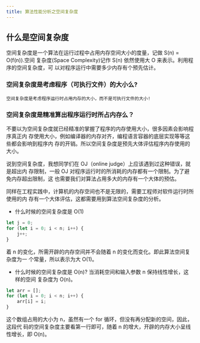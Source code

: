 ```yaml
---
title: 算法性能分析之空间复杂度
---
```


## 什么是空间复杂度

空间复杂度是一个算法在运行过程中占用内存空间大小的度量，记做 S(n) = O(f(n)).空间
复杂度(Space Complexity)记作 S(n) 依然使用大 O 来表示。利用程序的空间复杂度，可
以对程序运行中需要多少内存有个预先估计。

### 空间复杂度是考虑程序（可执行文件）的大小么?

`空间复杂度是考虑程序运行时占用内存的大小，而不是可执行文件的大小!`

### 空间复杂度是精准算出程序运行时所占内存么？

不要以为空间复杂度就已经精准的掌握了程序的内存使用大小，很多因素会影响程序真正内
存使用大小，例如编译器的内存对齐，编程语言容器的底层实现等等这些都会影响到程序内
存的开销。所以空间复杂度是预先大体评估程序内存使用的大小。

说到空间复杂度，我想同学们在 OJ（online judge）上应该遇到过这种错误，就是超出内
存限制，一般 OJ 对程序运行时的所消耗的内存都有一个限制。为了避免内存超出限制，这
也需要我们对算法占用多大的内存有一个大体的预估。

同样在工程实践中，计算机的内存空间也不是无限的，需要工程师对软件运行时所使用的内
存有一个大体评估，这都需要用到算法空间复杂度的分析。

-   什么时候的空间复杂度是 O(1)

```js
let j = 0;
for (let i = 0; i < n; i++) {
	j++;
}
```

着 n 的变化，所需开辟的内存空间并不会随着 n 的变化而变化。即此算法空间复杂度为一
个常量，所以表示为大 O(1)。

-   什么时候的空间复杂度是 O(n)? 当消耗空间和输入参数 n 保持线性增长，这样的空间
    复杂度为 O(n)。

```js
let arr = [];
for (let i = 0; i < n; i++) {
	arr[i] = i;
}
```

这个数组占用的大小为 n，虽然有一个 for 循环，但没有再分配新的空间，因此，这段代
码的空间复杂度主要看第一行即可，随着 n 的增大，开辟的内存大小呈线性增长，即
O(n)。
